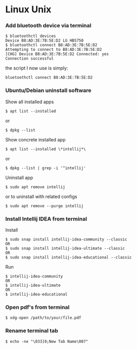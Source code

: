 # Linux Unix

### Add bluetooth device via terminal
````
$ bluetoothctl devices
Device B8:AD:3E:7B:5E:D2 LG HBS750
$ bluetoothctl connect B8:AD:3E:7B:5E:D2
Attempting to connect to B8:AD:3E:7B:5E:D2
[CHG] Device B8:AD:3E:7B:5E:D2 Connected: yes
Connection successful
````

the script I now use is simply:
````
bluetoothctl connect B8:AD:3E:7B:5E:D2
````
### Ubuntu/Debian uninstall software

Show all installed apps
````
$ apt list --installed
````
or
````
$ dpkg --list
````

Show concrete installed app
````
$ apt list --installed \*intellij*\
````

or
````
$ dpkg --list | grep -i '^intellij'
````

Uninstall app
````
$ sudo apt remove intellij
````

or to uninstall with related configs
````
$ sudo apt remove --purge intellij
````
### Install Intellij IDEA from terminal

Install
````
$ sudo snap install intellij-idea-community --classic
OR
$ sudo snap install intellij-idea-ultimate --classic
OR
$ sudo snap install intellij-idea-educational --classic
````

Run
````
$ intellij-idea-community
OR
$ intellij-idea-ultimate
OR
$ intellij-idea-educational
````

### Open pdf's from terminal
````
$ xdg-open /path/to/your/file.pdf
````

### Rename terminal tab
````
$ echo -ne "\033]0;New Tab Name\007"
````

